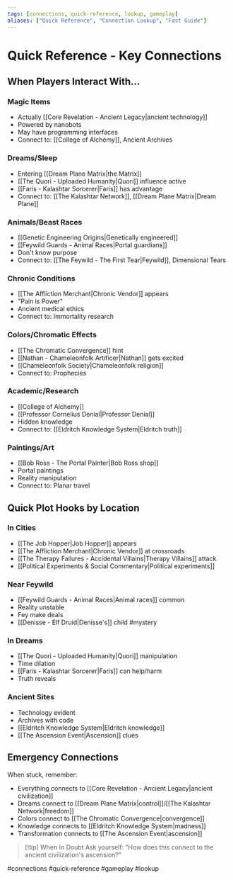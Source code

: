 ```yaml
---
tags: [connections, quick-reference, lookup, gameplay]
aliases: ["Quick Reference", "Connection Lookup", "Fast Guide"]
---
```


# Quick Reference - Key Connections

## When Players Interact With...

### Magic Items
- Actually [[Core Revelation - Ancient Legacy|ancient technology]]
- Powered by nanobots
- May have programming interfaces
- Connect to: [[College of Alchemy]], Ancient Archives

### Dreams/Sleep
- Entering [[Dream Plane Matrix|the Matrix]]
- [[The Quori - Uploaded Humanity|Quori]] influence active
- [[Faris - Kalashtar Sorcerer|Faris]] has advantage
- Connect to: [[The Kalashtar Network]], [[Dream Plane Matrix|Dream Plane]]

### Animals/Beast Races
- [[Genetic Engineering Origins|Genetically engineered]]
- [[Feywild Guards - Animal Races|Portal guardians]]
- Don't know purpose
- Connect to: [[The Feywild - The First Tear|Feywild]], Dimensional Tears

### Chronic Conditions
- [[The Affliction Merchant|Chronic Vendor]] appears
- "Pain is Power"
- Ancient medical ethics
- Connect to: Immortality research

### Colors/Chromatic Effects
- [[The Chromatic Convergence]] hint
- [[Nathan - Chameleonfolk Artificer|Nathan]] gets excited
- [[Chameleonfolk Society|Chameleonfolk religion]]
- Connect to: Prophecies

### Academic/Research
- [[College of Alchemy]]
- [[Professor Cornelius Denial|Professor Denial]]
- Hidden knowledge
- Connect to: [[Eldritch Knowledge System|Eldritch truth]]

### Paintings/Art
- [[Bob Ross - The Portal Painter|Bob Ross shop]]
- Portal paintings
- Reality manipulation
- Connect to: Planar travel

## Quick Plot Hooks by Location

### In Cities
- [[The Job Hopper|Job Hopper]] appears
- [[The Affliction Merchant|Chronic Vendor]] at crossroads
- [[The Therapy Failures - Accidental Villains|Therapy Villains]] attack
- [[Political Experiments & Social Commentary|Political experiments]]

### Near Feywild
- [[Feywild Guards - Animal Races|Animal races]] common
- Reality unstable
- Fey make deals
- [[Denisse - Elf Druid|Denisse's]] child #mystery

### In Dreams
- [[The Quori - Uploaded Humanity|Quori]] manipulation
- Time dilation
- [[Faris - Kalashtar Sorcerer|Faris]] can help/harm
- Truth reveals

### Ancient Sites
- Technology evident
- Archives with code
- [[Eldritch Knowledge System|Eldritch knowledge]]
- [[The Ascension Event|Ascension]] clues

## Emergency Connections
When stuck, remember:
- Everything connects to [[Core Revelation - Ancient Legacy|ancient civilization]]
- Dreams connect to [[Dream Plane Matrix|control]]/[[The Kalashtar Network|freedom]]
- Colors connect to [[The Chromatic Convergence|convergence]]
- Knowledge connects to [[Eldritch Knowledge System|madness]]
- Transformation connects to [[The Ascension Event|ascension]]

>[!tip] When In Doubt
>Ask yourself: "How does this connect to the ancient civilization's ascension?"

#connections #quick-reference #gameplay #lookup